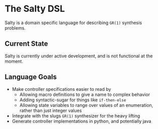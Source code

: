 # The Salty DSL

Salty is a domain specific language for describing `GR(1)` synthesis problems.

## Current State

Salty is currently under active development, and is not functional at the
moment.

## Language Goals

* Make controller specifications easier to read by
  - Allowing macro definitions to give a name to complex behavior
  - Adding syntactic-sugar for things like `if-then-else`
  - Allowing state variables to range over values of an enumeration, rather than
    just integer values
* Integrate with the slugs `GR(1)` synthesizer for the heavy lifting
* Generate controller implementations in python, and potentially java
